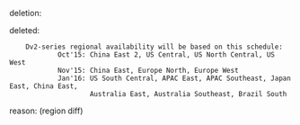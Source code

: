 deletion:

deleted:

		Dv2-series regional availability will be based on this schedule:
		        Oct'15: China East 2, US Central, US North Central, US West
		        Nov'15: China East, Europe North, Europe West
		        Jan'16: US South Central, APAC East, APAC Southeast, Japan East, China East,
		                Australia East, Australia Southeast, Brazil South

reason: (region diff)




